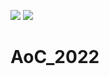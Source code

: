 ![](https://img.shields.io/badge/day%20📅-9-blue) ![](https://img.shields.io/badge/stars%20⭐-16-yellow)
# AoC_2022